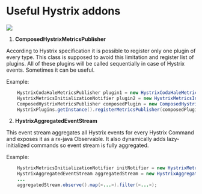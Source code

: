 # Useful Hystrix addons


[![][travis img]][travis]

1. **ComposedHystrixMetricsPublisher**

According to Hystrix specification it is possible to register only one plugin of every type. This class is supposed to avoid this limitation and register list of plugins.
All of these plugins will be called sequentially in case of Hystrix events. Sometimes it can be useful.

Example:
```java
    HystrixCodaHaleMetricsPublisher plugin1 = new HystrixCodaHaleMetricsPublisher(new MetricRegistry());
    HystrixMetricsInitializationNotifier plugin2 = new HystrixMetricsInitializationNotifier();
    ComposedHystrixMetricsPublisher composedPlugin = new ComposedHystrixMetricsPublisher(plugin1, plugin2);
    HystrixPlugins.getInstance().registerMetricsPublisher(composedPlugin);
```

2. **HystrixAggregatedEventStream**

This event stream aggregates all Hystrix events for every Hystrix Command and exposes it as a rx-java Observable. 
It also dynamically adds lazy-initialized commands so event stream is fully aggregated.

Example:
```java
    HystrixMetricsInitializationNotifier initNotifier = new HystrixMetricsInitializationNotifier();
    HystrixAggregatedEventStream aggregatedStream = new HystrixAggregatedEventStream(initNotifier, m -> true);
    ...
    aggregatedStream.observe().map(<...>).filter(<...>);

```

[travis]:https://travis-ci.org/RC-Platform-Disco-Team/hystrix-addons
[travis img]:https://api.travis-ci.org/RC-Platform-Disco-Team/hystrix-addons.svg?branch=master